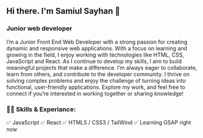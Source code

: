 ## Hi there. I'm Samiul Sayhan 👋
### Junior web developer


I’m a Junior Front End Web Developer with a strong passion for creating dynamic and responsive web applications. With a focus on learning and growing in the field, I enjoy working with technologies like HTML, CSS, JavaScript and React. As I continue to develop my skills, I aim to build meaningful projects that make a difference. I’m always eager to collaborate, learn from others, and contribute to the developer community. I thrive on solving complex problems and enjoy the challenge of turning ideas into functional, user-friendly applications. Explore my work, and feel free to connect if you’re interested in working together or sharing knowledge!


  
### 👨‍💻 Skills & Experiance:

✅ JavaScript
✅ React
✅ HTML5 / CSS3 / TailWind
✅ Learning GSAP right now


